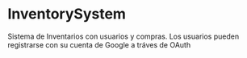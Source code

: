 # InventorySystem
Sistema de Inventarios con usuarios y compras. Los usuarios pueden registrarse con su cuenta de Google a tráves de OAuth
